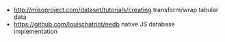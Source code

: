 
 - http://misoproject.com/dataset/tutorials/creating transform/wrap tabular data
 - https://github.com/louischatriot/nedb native JS database implementation
